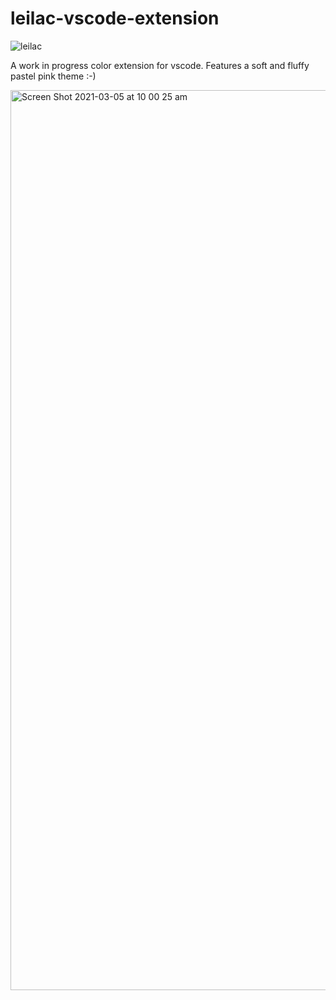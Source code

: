 # leilac-vscode-extension

![leilac](https://github.com/adelaramadhina/leilac-vscode-extension/blob/main/Leilac.gif?)

A work in progress color extension for vscode. Features a soft and fluffy pastel pink theme :-)

<img width="1440" alt="Screen Shot 2021-03-05 at 10 00 25 am" src="https://user-images.githubusercontent.com/47709270/110042307-b67c4d80-7d99-11eb-91be-4d73e631a2ac.png">

